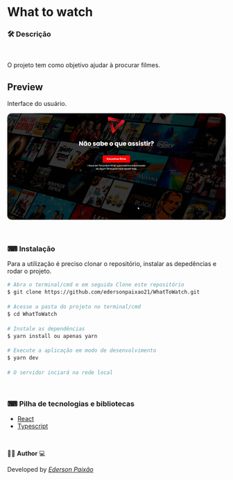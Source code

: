 <p align="center">
<h1>
 What to watch
</h1>
</p>

### 🛠  Descrição

</br>

O projeto tem como objetivo ajudar à procurar filmes.


## Preview
Interface do usuário.
</br>

<p align="center">
  <kbd>
 <img width="auto" style="border-radius: 10px" height="auto" 
 src="https://github.com/edersonpaixao21/whattowatch/blob/main/src/assets/GifProview.gif" alt="Intro">
  </kbd>
  </br>
</p>

</br>

### ⌨ Instalação
Para a utilização é preciso clonar o repositório, instalar as depedências e rodar o projeto.

```bash
# Abra o terminal/cmd e em seguida Clone este repositório
$ git clone https://github.com/edersonpaixao21/WhatToWatch.git

# Acesse a pasta do projeto no terminal/cmd
$ cd WhatToWatch

# Instale as dependências
$ yarn install ou apenas yarn

# Execute a aplicação em modo de desenvolvimento
$ yarn dev

# O servidor inciará na rede local

```

</br>

### ⌨ Pilha de tecnologias e bibliotecas

-   [React](https://github.com/facebook/react)
-   [Typescript](https://www.typescriptlang.org/)

</br>

👨‍💻 **Author** 💻

Developed by [_Ederson Paixão_](https://www.linkedin.com/in/ederson-paix%C3%A3o-a14051242/)
